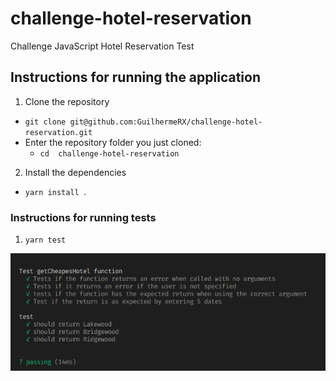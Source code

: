 # challenge-hotel-reservation
Challenge JavaScript Hotel Reservation Test

## Instructions for running the application

1. Clone the repository
* ` git clone git@github.com:GuilhermeRX/challenge-hotel-reservation.git `
* Enter the repository folder you just cloned:
  * `cd  challenge-hotel-reservation`

2. Install the dependencies
* `yarn install `.

### Instructions for running tests
1. `yarn test `

<img src='./tests-challenge.png' alt='tests'/>
